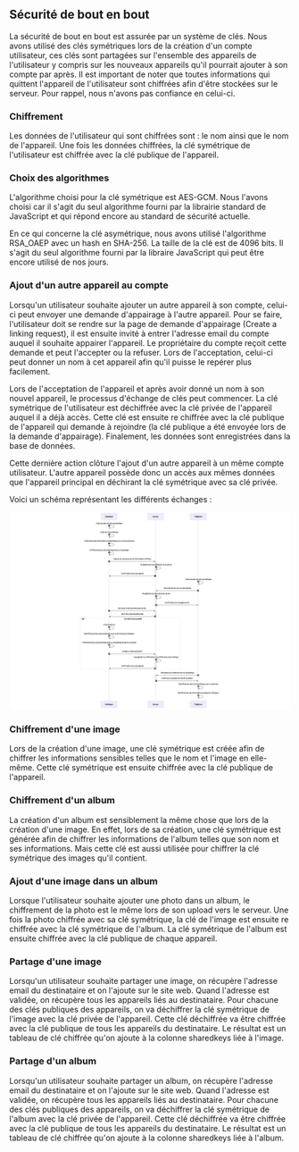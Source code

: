 ## Sécurité de bout en bout
La sécurité de bout en bout est assurée par un système de clés. Nous avons utilisé des clés symétriques lors de la création d'un compte utilisateur, ces clés sont partagées sur l'ensemble des appareils de l'utilisateur y compris sur les nouveaux appareils qu'il pourrait ajouter à son compte par après. Il est important de noter que toutes informations qui quittent l'appareil de l'utilisateur sont chiffrées afin d'être stockées sur le serveur. Pour rappel, nous n'avons pas confiance en celui-ci.

### Chiffrement
Les données de l'utilisateur qui sont chiffrées sont : le nom ainsi que le nom de l'appareil. Une fois les données chiffrées, la clé symétrique de l'utilisateur est chiffrée avec la clé publique de l'appareil.

### Choix des algorithmes
L'algorithme choisi pour la clé symétrique est AES-GCM. Nous l'avons choisi car il s'agit du seul algorithme fourni par la librairie standard de JavaScript et qui répond encore au standard de sécurité actuelle.

En ce qui concerne la clé asymétrique, nous avons utilisé l'algorithme RSA_OAEP avec un hash en SHA-256. La taille de la clé est de 4096 bits. Il s'agit du seul algorithme fourni par la libraire JavaScript qui peut être encore utilisé de nos jours.

### Ajout d'un autre appareil au compte
Lorsqu'un utilisateur souhaite ajouter un autre appareil à son compte, celui-ci peut envoyer une demande d'appairage à l'autre appareil. Pour se faire, l'utilisateur doit se rendre sur la page de demande d'appairage (Create a linking request), il est ensuite invité à entrer l'adresse email du compte auquel il souhaite appairer l'appareil. Le propriétaire du compte reçoit cette demande et peut l'accepter ou la refuser. Lors de l'acceptation, celui-ci peut donner un nom à cet appareil afin qu'il puisse le repérer plus facilement.

Lors de l'acceptation de l'appareil et après avoir donné un nom à son nouvel appareil, le processus d'échange de clés peut commencer. La clé symétrique de l'utilisateur est déchiffrée avec la clé privée de l'appareil auquel il a déjà accès. Cette clé est ensuite re chiffrée avec la clé publique de l'appareil qui demande à rejoindre (la clé publique a été envoyée lors de la demande d'appairage). Finalement, les données sont enregistrées dans la base de données.

Cette dernière action clôture l'ajout d'un autre appareil à un même compte utilisateur. L'autre appareil possède donc un accès aux mêmes données que l'appareil principal en déchirant la clé symétrique avec sa clé privée.

Voici un schéma représentant les différents échanges :

![Schéma d'échange des clés](./assets/mermaid-diagram-2024-05-21-004017.png)

### Chiffrement d'une image

Lors de la création d'une image, une clé symétrique est créée afin de chiffrer les informations sensibles telles que le nom et l'image en elle-même. Cette clé symétrique est ensuite chiffrée avec la clé publique de l'appareil.

### Chiffrement d'un album
La création d'un album est sensiblement la même chose que lors de la création d'une image. En effet, lors de sa création, une clé symétrique est générée afin de chiffrer les informations de l'album telles que son nom et ses informations. Mais cette clé est aussi utilisée pour chiffrer la clé symétrique des images qu'il contient.

### Ajout d'une image dans un album

Lorsque l'utilisateur souhaite ajouter une photo dans un album, le chiffrement de la photo est le même lors de son upload vers le serveur. Une fois la photo chiffrée avec sa clé symétrique, la clé de l'image est ensuite re chiffrée avec la clé symétrique de l'album. La clé symétrique de l'album est ensuite chiffrée avec la clé publique de chaque appareil.

### Partage d'une image
Lorsqu'un utilisateur souhaite partager une image, on récupère l'adresse email du destinataire et on l'ajoute sur le site web. Quand l'adresse est validée, on récupère tous les appareils liés au destinataire. Pour chacune des clés publiques des appareils, on va déchiffrer la clé symétrique de l'image avec la clé privée de l'appareil. Cette clé déchiffrée va être chiffrée avec la clé publique de tous les appareils du destinataire. Le résultat est un tableau de clé chiffrée qu'on ajoute à la colonne sharedkeys liée à l'image.

### Partage d'un album
Lorsqu'un utilisateur souhaite partager un album, on récupère l'adresse email du destinataire et on l'ajoute sur le site web. Quand l'adresse est validée, on récupère tous les appareils liés au destinataire. Pour chacune des clés publiques des appareils, on va déchiffrer la clé symétrique de l'album avec la clé privée de l'appareil. Cette clé déchiffrée va être chiffrée avec la clé publique de tous les appareils du destinataire. Le résultat est un tableau de clé chiffrée qu'on ajoute à la colonne sharedkeys liée à l'album.